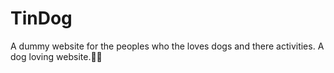 # TinDog
A dummy website for the peoples who the loves dogs and there activities. A dog loving website.🐶🐶
